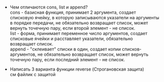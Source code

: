 - Чем отличаются cons, list и append?  
cons - базисная функция, принимает 2 аргумента, создает списковую ячейку, в которую записываются указатели на аргументы в порядке передачи, не обязательно возвращает список, может вернуть точечную пару, если второй элемент - не список.  
  list - форма, принимает переменное число аргументов, создает списковые ячейки и расставляет указатели, обязательно возвращает список.  
  append - "склеивает" списки в один, создает копии списков-аргументов, не обязательно возвращает список, может вернуть точечную пару, если последний элемент - не список.  


- Написать 3 варианта функции reverse (Строгановская защита)  
см файлик с защитой
